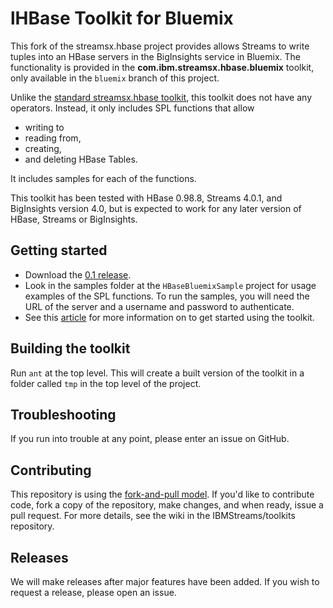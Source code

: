 lHBase Toolkit for Bluemix
==============

This fork of the streamsx.hbase project provides allows Streams to write tuples into an HBase servers in the BigInsights service in Bluemix.
The functionality is provided in the **com.ibm.streamsx.hbase.bluemix** toolkit, only available in the `bluemix` branch of this project.

Unlike the [standard streamsx.hbase toolkit](https://github.com/IBMStreams/streamsx.hbase), this toolkit does not have any operators.  Instead, it only includes SPL functions
that allow 
*    writing to
*    reading from, 
*    creating,
*    and deleting HBase Tables.


It includes samples for each of the functions. 

This toolkit has been tested with HBase 0.98.8, Streams 4.0.1, and BigInsights version 4.0, but is expected to work for any later version of HBase, Streams or BigInsights.  




## Getting started
*   Download the [0.1 release](https://github.com/IBMStreams/streamsx.hbase/releases/tag/bluemix-v0.1.latest). 
*   Look in the samples folder at the `HBaseBluemixSample` project for usage examples of the SPL functions. To run the samples, you will need the URL of the server and a username and password to authenticate.
*   See this [article](https://developer.ibm.com/streamsdev/docs/integrating-streams-biginsights-hbase-service-bluemix) for more information on to get started using the toolkit.

## Building the toolkit

Run `ant` at the top level. This will create a built version of the toolkit in a folder called `tmp` in the top level of the project.
## Troubleshooting

If you run into trouble at any point, please enter an issue on GitHub.  

## Contributing
This repository is using the [fork-and-pull model](https://help.github.com/articles/using-pull-requests).  If you'd like to contribute code, fork a copy of the repository, make changes, and when ready, issue a pull request.  For more details, see the wiki in the IBMStreams/toolkits repository.

## Releases
We will make releases after major features have been added.  If you wish to request a release, please open an issue.

